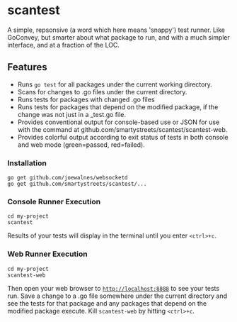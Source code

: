 # scantest

A simple, repsonsive (a word which here means 'snappy') test runner. Like GoConvey, but smarter about what package to run, and with a much simpler interface, and at a fraction of the LOC.

## Features

- Runs `go test` for all packages under the current working directory.
- Scans for changes to .go files under the current directory.
- Runs tests for packages with changed .go files
- Runs tests for packages that depend on the modified package, if the change was not just in a _test.go file.
- Provides conventional output for console-based use or JSON for use with the command at github.com/smartystreets/scantest/scantest-web.
- Provides colorful output according to exit status of tests in both console and web mode (green=passed, red=failed).

### Installation

```
go get github.com/joewalnes/websocketd
go get github.com/smartystreets/scantest/...
```

### Console Runner Execution

```
cd my-project
scantest
```

Results of your tests will display in the terminal until you enter `<ctrl>+c`.

### Web Runner Execution

```
cd my-project
scantest-web
```

Then open your web browser to [`http://localhost:8888`](http://localhost:8888) to see your tests run. Save a change to a .go file somewhere under the current directory and see the tests for that package and any packages that depend on the modified package execute. Kill `scantest-web` by hitting `<ctrl>+c`.
